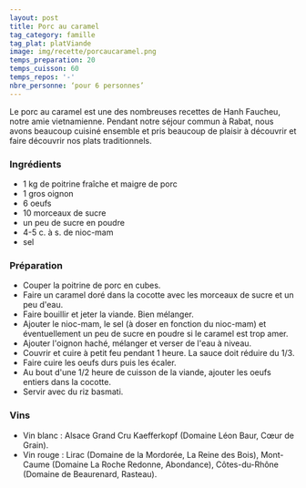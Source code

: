 ```yaml
---
layout: post
title: Porc au caramel
tag_category: famille
tag_plat: platViande
image: img/recette/porcaucaramel.png
temps_preparation: 20
temps_cuisson: 60
temps_repos: '-'
nbre_personne: ‘pour 6 personnes’
---
```

Le porc au caramel est une des nombreuses recettes de Hanh Faucheu, notre amie vietnamienne. Pendant notre séjour commun à Rabat, nous avons beaucoup cuisiné ensemble et pris beaucoup de plaisir à découvrir et faire découvrir nos plats traditionnels.

### Ingrédients
* 1 kg de poitrine fraîche et maigre de porc
* 1 gros oignon
* 6 oeufs
* 10 morceaux de sucre
* un peu de sucre en poudre
* 4-5 c. à s. de nioc-mam
* sel


### Préparation
* Couper la poitrine de porc en cubes.
* Faire un caramel doré dans la cocotte avec les morceaux de sucre et un peu d'eau.
* Faire bouillir et jeter la viande. Bien mélanger.
* Ajouter le nioc-mam, le sel (à doser en fonction du nioc-mam) et éventuellement un peu de sucre en poudre si le caramel est trop amer.
* Ajouter l'oignon haché, mélanger et verser de l'eau à niveau.
* Couvrir et cuire à petit feu pendant 1 heure. La sauce doit réduire du 1/3.
* Faire cuire les oeufs durs puis les écaler.
* Au bout d'une 1/2 heure de cuisson de la viande, ajouter les oeufs entiers dans la cocotte.
* Servir avec du riz basmati.


### Vins
* Vin blanc : Alsace Grand Cru Kaefferkopf (Domaine Léon Baur, Cœur de Grain).
* Vin rouge : Lirac	(Domaine de la Mordorée, La Reine des Bois), Mont-Caume (Domaine La Roche Redonne, Abondance), Côtes-du-Rhône (Domaine de Beaurenard, Rasteau).
